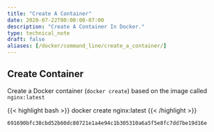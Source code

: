 ```yaml
---
title: "Create A Container"
date: 2020-07-22T00:00:00-07:00
description: "Create A Container In Docker."
type: technical_note
draft: false
aliases: [/docker/command_line/create_a_container/]
---
```


## Create Container

Create a Docker container (`docker create`) based on the image called `nginx:latest`

{{< highlight bash >}}
docker create nginx:latest
{{< /highlight >}}
```
691690bfc38cbd52b60dc80721e1a4e94c1b305310a6a5f5e8fc7dd7be19d16e
```